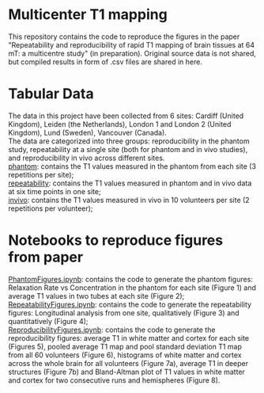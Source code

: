 # Multicenter T1 mapping

This repository contains the code to reproduce the figures in the paper "Repeatability and reproducibility of rapid T1 mapping of brain tissues at 64 mT: a multicentre study" (in preparation). Original source data is not shared, but compiled results in form of .csv files are shared in here.  


# Tabular Data 
The data in this project have been collected from 6 sites: Cardiff (United Kingdom), Leiden (the Netherlands), London 1 and London 2 (United Kingdom), Lund (Sweden), Vancouver (Canada).  
The data are categorized into three groups: reproducibility in the phantom study, repeatability at a single site (both for phantom and in vivo studies), and reproducibility in vivo across different sites.  
[phantom](data/phantom): contains the T1 values measured in the phantom from each site (3 repetitions per site);  
[repeatability](data/repeatability): contains the T1 values measured in phantom and in vivo data at six time points in one site;  
[invivo](data/invivo): contains the T1 values measured in vivo in 10 volunteers per site (2 repetitions per volunteer);  

# Notebooks to reproduce figures from paper

[PhantomFigures.ipynb](code/PhantomFigures.ipynb): contains the code to generate the phantom figures: Relaxation Rate vs Concentration in the phantom for each site (Figure 1) and average T1 values in two tubes at each site (Figure 2);  
[RepeatabilityFigures.ipynb](code/RepeatabilityFigures.ipynb): contains the code to generate the repeatability figures: Longitudinal analysis from one site, qualitatively (Figure 3) and quantitatively (Figure 4);  
[ReproducibilityFigures.ipynb](code/ReproducibilityFigures.ipynb): contains the code to generate the reproducibility figures: average T1 in white matter and cortex for each site (Figures 5), pooled average T1 map and pool standard deviation T1 map from all 60 volunteers (Figure 6), histograms of white matter and cortex across the whole brain for all volunteers (Figure 7a),  average T1 in deeper structures (Figure 7b) and Bland-Altman plot of T1 values in white matter and cortex for two consecutive runs and hemispheres (Figure 8).
